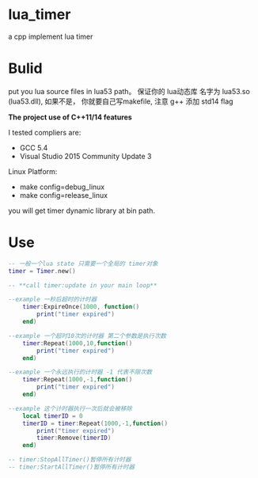 # lua_timer
a cpp  implement lua timer

# Bulid

put  you lua source files in lua53 path。
保证你的 lua动态库 名字为 lua53.so (lua53.dll), 如果不是，
你就要自己写makefile, 注意 g++ 添加 std14 flag

**The project use of C++11/14 features**

I tested compliers are:
- GCC 5.4 
- Visual Studio 2015 Community Update 3

Linux Platform: 
- make config=debug_linux
- make config=release_linux

you will get timer dynamic library at bin path.

# Use

```lua
-- 一般一个lua state 只需要一个全局的 timer对象
timer = Timer.new()

-- **call timer:update in your main loop**

--example 一秒后超时的计时器
    timer:ExpireOnce(1000, function()
        print("timer expired")
    end)

--example 一个超时10次的计时器 第二个参数是执行次数
    timer:Repeat(1000,10,function()
        print("timer expired")
    end)

--example 一个永远执行的计时器 -1 代表不限次数
    timer:Repeat(1000,-1,function()
        print("timer expired")
    end)

--example 这个计时器执行一次后就会被移除
    local timerID = 0
    timerID = timer:Repeat(1000,-1,function()
        print("timer expired")
        timer:Remove(timerID)
    end)

-- timer:StopAllTimer()暂停所有计时器
-- timer:StartAllTimer()暂停所有计时器

```

 
 
